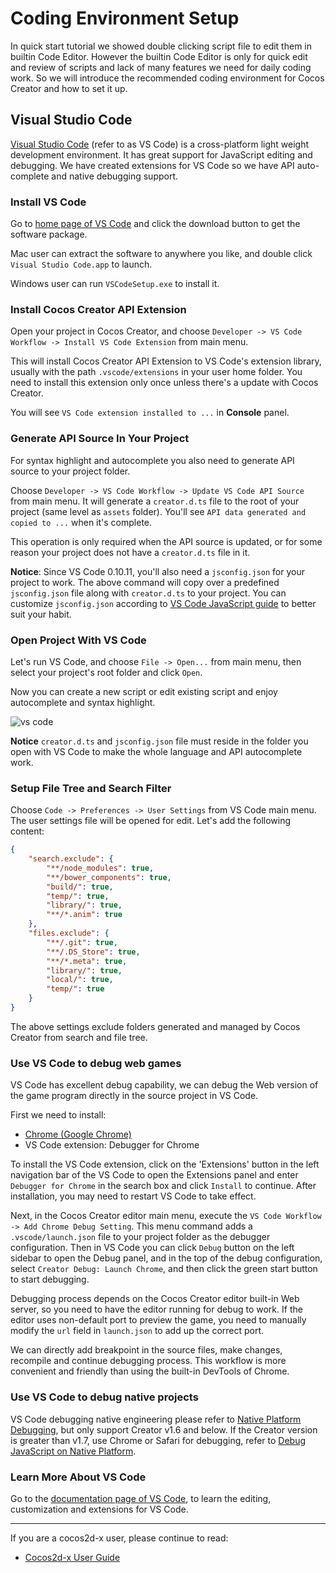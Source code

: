 # Coding Environment Setup

In quick start tutorial we showed double clicking script file to edit them in builtin Code Editor. However the builtin Code Editor is only for quick edit and review of scripts and lack of many features we need for daily coding work. So we will introduce the recommended coding environment for Cocos Creator and how to set it up.

## Visual Studio Code

[Visual Studio Code](https://code.visualstudio.com/) (refer to as VS Code) is a cross-platform light weight development environment. It has great support for JavaScript editing and debugging. We have created extensions for VS Code so we have API auto-complete and native debugging support.

### Install VS Code

Go to [home page of VS Code](https://code.visualstudio.com/) and click the download button to get the software package.

Mac user can extract the software to anywhere you like, and double click `Visual Studio Code.app` to launch.

Windows user can run `VSCodeSetup.exe` to install it.

### Install Cocos Creator API Extension

Open your project in Cocos Creator, and choose `Developer -> VS Code Workflow -> Install VS Code Extension` from main menu.

This will install Cocos Creator API Extension to VS Code's extension library, usually with the path `.vscode/extensions` in your user home folder. You need to install this extension only once unless there's a update with Cocos Creator.

You will see `VS Code extension installed to ...` in **Console** panel.

### Generate API Source In Your Project

For syntax highlight and autocomplete you also need to generate API source to your project folder.

Choose `Developer -> VS Code Workflow -> Update VS Code API Source` from main menu. It will generate a `creator.d.ts` file to the root of your project (same level as `assets` folder). You'll see `API data generated and copied to ...` when it's complete.

This operation is only required when the API source is updated, or for some reason your project does not have a `creator.d.ts` file in it.

**Notice**: Since VS Code 0.10.11, you'll also need a `jsconfig.json` for your project to work. The above command will copy over a predefined `jsconfig.json` file along with `creator.d.ts` to your project. You can customize `jsconfig.json` according to [VS Code JavaScript guide](http://code.visualstudio.com/docs/languages/javascript) to better suit your habit.

### Open Project With VS Code

Let's run VS Code, and choose `File -> Open...` from main menu, then select your project's root folder and click `Open`.

Now you can create a new script or edit existing script and enjoy autocomplete and syntax highlight.

![vs code](coding-setup/vscode.png)

**Notice** `creator.d.ts` and `jsconfig.json` file must reside in the folder you open with VS Code to make the whole language and API autocomplete work.

### Setup File Tree and Search Filter

Choose `Code -> Preferences -> User Settings` from VS Code main menu. The user settings file will be opened for edit. Let's add the following content:

```json
{
    "search.exclude": {
        "**/node_modules": true,
        "**/bower_components": true,
        "build/": true,
        "temp/": true,
        "library/": true,
        "**/*.anim": true
    },
    "files.exclude": {
        "**/.git": true,
        "**/.DS_Store": true,
        "**/*.meta": true,
        "library/": true,
        "local/": true,
        "temp/": true
    }
}
```

The above settings exclude folders generated and managed by Cocos Creator from search and file tree.

### Use VS Code to debug web games

VS Code has excellent debug capability, we can debug the Web version of the game program directly in the source project in VS Code.

First we need to install:

- [Chrome (Google Chrome)](https://www.google.com/chrome/)
- VS Code extension: Debugger for Chrome

To install the VS Code extension, click on the 'Extensions' button in the left navigation bar of the VS Code to open the Extensions panel and enter `Debugger for Chrome` in the search box and click `Install` to continue. After installation, you may need to restart VS Code to take effect.

Next, in the Cocos Creator editor main menu, execute the `VS Code Workflow -> Add Chrome Debug Setting`. This menu command adds a `.vscode/launch.json` file to your project folder as the debugger configuration. Then in VS Code you can click `Debug` button on the left sidebar to open the Debug panel, and in the top of the debug configuration, select `Creator Debug: Launch Chrome`, and then click the green start button to start debugging.

Debugging process depends on the Cocos Creator editor built-in Web server, so you need to have the editor running for debug to work. If the editor uses non-default port to preview the game, you need to manually modify the `url` field in `launch.json` to add up the correct port.

We can directly add breakpoint in the source files, make changes, recompile and continue debugging process. This workflow is more convenient and friendly than using the built-in DevTools of Chrome.

### Use VS Code to debug native projects

VS Code debugging native engineering please refer to [Native Platform Debugging](../publish/debug-native.md), but only support Creator v1.6 and below. If the Creator version is greater than v1.7, use Chrome or Safari for debugging, refer to [Debug JavaScript on Native Platform](../publish/debug-jsb.md).

### Learn More About VS Code

Go to the [documentation page of VS Code](https://code.visualstudio.com/Docs), to learn the editing, customization and extensions for VS Code.

<hr>

If you are a cocos2d-x user, please continue to read:

- [Cocos2d-x User Guide](cocos2d-x-guide.md)
